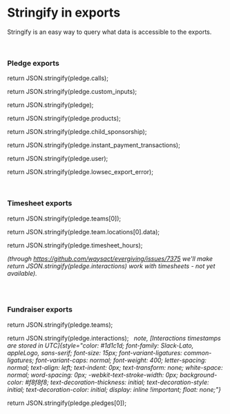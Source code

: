 # Stringify in exports

Stringify is an easy way to query what data is accessible to the
exports.

 

### Pledge exports

return JSON.stringify(pledge.calls);

return JSON.stringify(pledge.custom_inputs);

return JSON.stringify(pledge);

return JSON.stringify(pledge.products);

return JSON.stringify(pledge.child_sponsorship);

return JSON.stringify(pledge.instant_payment_transactions);

return JSON.stringify(pledge.user);

return JSON.stringify(pledge.lowsec_export_error);

 

### Timesheet exports

return JSON.stringify(pledge.teams\[0\]);

return JSON.stringify(pledge.team.locations\[0\].data);

return JSON.stringify(pledge.timesheet_hours);

*(through <https://github.com/waysact/evergiving/issues/7375> we\'ll
make return JSON.stringify(pledge.interactions) work with timesheets -
not yet available).*

###  

### Fundraiser exports

return JSON.stringify(pledge.teams);

return JSON.stringify(pledge.interactions);   *note, [Interactions
timestamps are stored in
UTC]{style="color: #1d1c1d; font-family: Slack-Lato, appleLogo, sans-serif; font-size: 15px; font-variant-ligatures: common-ligatures; font-variant-caps: normal; font-weight: 400; letter-spacing: normal; text-align: left; text-indent: 0px; text-transform: none; white-space: normal; word-spacing: 0px; -webkit-text-stroke-width: 0px; background-color: #f8f8f8; text-decoration-thickness: initial; text-decoration-style: initial; text-decoration-color: initial; display: inline !important; float: none;"}*

return JSON.stringify(pledge.pledges\[0\]);
